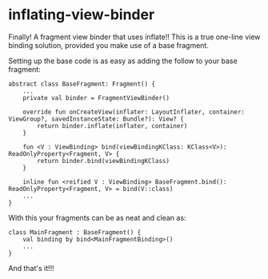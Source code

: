 # inflating-view-binder

Finally! A fragment view binder that uses inflate!! This is a true one-line view binding solution, provided you make use of a base fragment.

Setting up the base code is as easy as adding the follow to your base fragment:

```
abstract class BaseFragment: Fragment() {
    ...
    private val binder = FragmentViewBinder()

    override fun onCreateView(inflater: LayoutInflater, container: ViewGroup?, savedInstanceState: Bundle?): View? {
        return binder.inflate(inflater, container)
    }

    fun <V : ViewBinding> bind(viewBindingKClass: KClass<V>): ReadOnlyProperty<Fragment, V> {
        return binder.bind(viewBindingKClass)
    }

    inline fun <reified V : ViewBinding> BaseFragment.bind(): ReadOnlyProperty<Fragment, V> = bind(V::class)
    ...
}
```

With this your fragments can be as neat and clean as:

```
class MainFragment : BaseFragment() {
    val binding by bind<MainFragmentBinding>()
    ...
}
```

And that's it!!!
